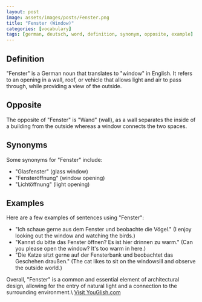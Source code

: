 ```yaml
---
layout: post
image: assets/images/posts/Fenster.png
title: "Fenster (Window)"
categories: [vocabulary]
tags: [german, deutsch, word, definition, synonym, opposite, example]
---
```


## Definition

"Fenster" is a German noun that translates to "window" in English. It refers to an opening in a wall, roof, or vehicle that allows light and air to pass through, while providing a view of the outside. 

## Opposite

The opposite of "Fenster" is "Wand" (wall), as a wall separates the inside of a building from the outside whereas a window connects the two spaces.

## Synonyms

Some synonyms for "Fenster" include:
- "Glasfenster" (glass window)
- "Fensteröffnung" (window opening)
- "Lichtöffnung" (light opening)

## Examples

Here are a few examples of sentences using "Fenster":

- "Ich schaue gerne aus dem Fenster und beobachte die Vögel." (I enjoy looking out the window and watching the birds.)
- "Kannst du bitte das Fenster öffnen? Es ist hier drinnen zu warm." (Can you please open the window? It's too warm in here.)
- "Die Katze sitzt gerne auf der Fensterbank und beobachtet das Geschehen draußen." (The cat likes to sit on the windowsill and observe the outside world.)

Overall, "Fenster" is a common and essential element of architectural design, allowing for the entry of natural light and a connection to the surrounding environment.\ <a id="yg-widget-0" class="youglish-widget" data-query="Fenster" data-lang="german" data-components="8412" data-auto-start="0" data-bkg-color="theme_light" data-title="How%20to%20pronounce%20Fenster%20in%20German"  rel="nofollow" href="https://youglish.com">Visit YouGlish.com</a><script async src="https://youglish.com/public/emb/widget.js" charset="utf-8"></script>
